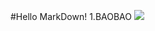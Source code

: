 #Hello MarkDown!
1.BAOBAO
![](https://qgt-style.oss-cn-hangzhou.aliyuncs.com/newcoursep4/g1/g1-2-2/tenor.gif)
